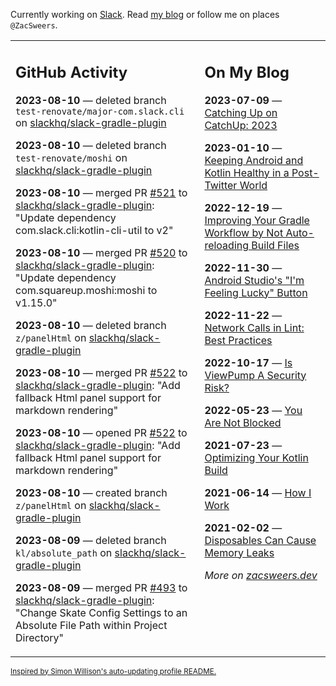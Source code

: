 Currently working on [Slack](https://slack.com/). Read [my blog](https://zacsweers.dev/) or follow me on places `@ZacSweers`.

<table><tr><td valign="top" width="60%">

## GitHub Activity
<!-- githubActivity starts -->
**2023-08-10** — deleted branch `test-renovate/major-com.slack.cli` on [slackhq/slack-gradle-plugin](https://github.com/slackhq/slack-gradle-plugin)

**2023-08-10** — deleted branch `test-renovate/moshi` on [slackhq/slack-gradle-plugin](https://github.com/slackhq/slack-gradle-plugin)

**2023-08-10** — merged PR [#521](https://github.com/slackhq/slack-gradle-plugin/pull/521) to [slackhq/slack-gradle-plugin](https://github.com/slackhq/slack-gradle-plugin): "Update dependency com.slack.cli:kotlin-cli-util to v2"

**2023-08-10** — merged PR [#520](https://github.com/slackhq/slack-gradle-plugin/pull/520) to [slackhq/slack-gradle-plugin](https://github.com/slackhq/slack-gradle-plugin): "Update dependency com.squareup.moshi:moshi to v1.15.0"

**2023-08-10** — deleted branch `z/panelHtml` on [slackhq/slack-gradle-plugin](https://github.com/slackhq/slack-gradle-plugin)

**2023-08-10** — merged PR [#522](https://github.com/slackhq/slack-gradle-plugin/pull/522) to [slackhq/slack-gradle-plugin](https://github.com/slackhq/slack-gradle-plugin): "Add fallback Html panel support for markdown rendering"

**2023-08-10** — opened PR [#522](https://github.com/slackhq/slack-gradle-plugin/pull/522) to [slackhq/slack-gradle-plugin](https://github.com/slackhq/slack-gradle-plugin): "Add fallback Html panel support for markdown rendering"

**2023-08-10** — created branch `z/panelHtml` on [slackhq/slack-gradle-plugin](https://github.com/slackhq/slack-gradle-plugin)

**2023-08-09** — deleted branch `kl/absolute_path` on [slackhq/slack-gradle-plugin](https://github.com/slackhq/slack-gradle-plugin)

**2023-08-09** — merged PR [#493](https://github.com/slackhq/slack-gradle-plugin/pull/493) to [slackhq/slack-gradle-plugin](https://github.com/slackhq/slack-gradle-plugin): "Change Skate Config Settings to an Absolute File Path within Project Directory"
<!-- githubActivity ends -->
</td><td valign="top" width="40%">

## On My Blog
<!-- blog starts -->
**2023-07-09** — [Catching Up on CatchUp: 2023](https://www.zacsweers.dev/catching-up-on-catchup-2023/)

**2023-01-10** — [Keeping Android and Kotlin Healthy in a Post-Twitter World](https://www.zacsweers.dev/keeping-android-healthy/)

**2022-12-19** — [Improving Your Gradle Workflow by Not Auto-reloading Build Files](https://www.zacsweers.dev/improving-your-workflow-by-not-auto-reloading-build-files/)

**2022-11-30** — [Android Studio's "I'm Feeling Lucky" Button](https://www.zacsweers.dev/android-studios-im-feeling-lucky-button/)

**2022-11-22** — [Network Calls in Lint: Best Practices](https://www.zacsweers.dev/network-calls-in-lint-best-practices/)

**2022-10-17** — [Is ViewPump A Security Risk?](https://www.zacsweers.dev/is-viewpump-a-security-risk/)

**2022-05-23** — [You Are Not Blocked](https://www.zacsweers.dev/you-are-not-blocked/)

**2021-07-23** — [Optimizing Your Kotlin Build](https://www.zacsweers.dev/optimizing-your-kotlin-build/)

**2021-06-14** — [How I Work](https://www.zacsweers.dev/how-i-work/)

**2021-02-02** — [Disposables Can Cause Memory Leaks](https://www.zacsweers.dev/disposables-can-cause-memory-leaks/)
<!-- blog ends -->
_More on [zacsweers.dev](https://zacsweers.dev/)_
</td></tr></table>

<sub><a href="https://simonwillison.net/2020/Jul/10/self-updating-profile-readme/">Inspired by Simon Willison's auto-updating profile README.</a></sub>